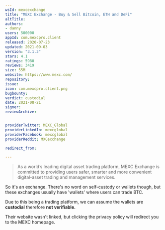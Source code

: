 ```yaml
---
wsId: mexcexchange
title: "MEXC Exchange - Buy & Sell Bitcoin, ETH and DeFi"
altTitle: 
authors:
- danny
users: 500000
appId: com.mexcpro.client
released: 2020-07-23
updated: 2021-09-03
version: "3.1.3"
stars: 4.1
ratings: 5980
reviews: 3419
size: 55M
website: https://www.mexc.com/
repository: 
issue: 
icon: com.mexcpro.client.png
bugbounty: 
verdict: custodial
date: 2021-08-21
signer: 
reviewArchive:


providerTwitter: MEXC_Global
providerLinkedIn: mexcglobal
providerFacebook: mexcglobal
providerReddit: MXCexchange

redirect_from:

---
```



> As a world’s leading digital asset trading platform, MEXC Exchange is committed to providing users safer, smarter and more convenient digital-asset trading and management services.

So it's an exchange. There's no word on self-custody or wallets though, but these exchanges usually have 'wallets' where users can trade BTC.

Due to this being a trading platform, we can assume the wallets are **custodial** therefore **not verifiable.**

Their website wasn't linked, but clicking the privacy policy will redirect you to the MEXC homepage.
